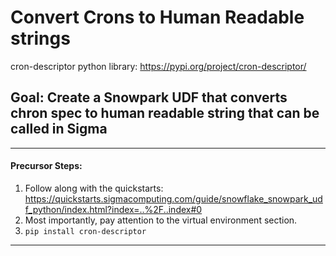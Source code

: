 # Convert Crons to Human Readable strings

cron-descriptor python library: https://pypi.org/project/cron-descriptor/


## Goal: Create a Snowpark UDF that converts chron spec to human readable string that can be called in Sigma

_____________


#### Precursor Steps:

1. Follow along with the quickstarts: https://quickstarts.sigmacomputing.com/guide/snowflake_snowpark_udf_python/index.html?index=..%2F..index#0
2. Most importantly, pay attention to the virtual environment section.
3. ```pip install cron-descriptor```


_____________
